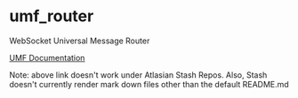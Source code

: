 # umf_router

WebSocket Universal Message Router

[UMF Documentation](./docs/UniversalMessagingFormat.md)

Note: above link doesn't work under Atlasian Stash Repos. Also, Stash doesn't currently render mark down files other than the default README.md


